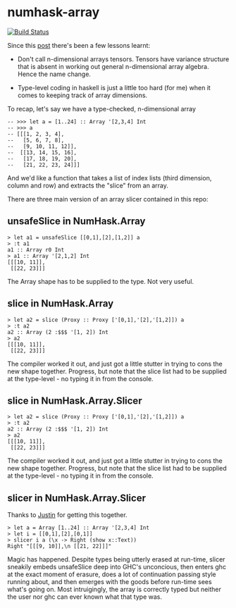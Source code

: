 numhask-array
===

[![Build Status](https://travis-ci.org/tonyday567/numhask-array.png)](https://travis-ci.org/tonyday567/numhask-array)

Since this [post](https://tonyday567.github.io/naperian/index.html) there's been a few lessons learnt:

- Don't call n-dimensional arrays tensors.  Tensors have variance structure that is absent in working out general n-dimensional array algebra. Hence the name change.

- Type-level coding in haskell is just a little too hard (for me) when it comes to keeping track of array dimensions.


To recap, let's say we have a type-checked, n-dimensional array

```
-- >>> let a = [1..24] :: Array '[2,3,4] Int
-- >>> a
-- [[[1, 2, 3, 4],
--   [5, 6, 7, 8],
--   [9, 10, 11, 12]],
--  [[13, 14, 15, 16],
--   [17, 18, 19, 20],
--   [21, 22, 23, 24]]]
```

And we'd like a function that takes a list of index lists (third dimension, column and row) and extracts the "slice" from an array.

There are three main version of an array slicer contained in this repo:

unsafeSlice in NumHask.Array
---

```
> let a1 = unsafeSlice [[0,1],[2],[1,2]] a
> :t a1
a1 :: Array r0 Int
> a1 :: Array '[2,1,2] Int
[[[10, 11]],
 [[22, 23]]]
```

The Array shape has to be supplied to the type.  Not very useful.

slice in NumHask.Array
---

```
> let a2 = slice (Proxy :: Proxy ['[0,1],'[2],'[1,2]]) a
> :t a2
a2 :: Array (2 :$$$ '[1, 2]) Int
> a2
[[[10, 11]],
 [[22, 23]]]
```

The compiler worked it out, and just got a little stutter in trying to cons the new shape together. Progress, but note that the slice list had to be supplied at the type-level - no typing it in from the console.

slice in NumHask.Array.Slicer
---

```
> let a2 = slice (Proxy :: Proxy ['[0,1],'[2],'[1,2]]) a
> :t a2
a2 :: Array (2 :$$$ '[1, 2]) Int
> a2
[[[10, 11]],
 [[22, 23]]]
```

The compiler worked it out, and just got a little stutter in trying to cons the new shape together. Progress, but note that the slice list had to be supplied at the type-level - no typing it in from the console.

slicer in NumHask.Array.Slicer
---

Thanks to [Justin](https://blog.jle.im/entry/practical-dependent-types-in-haskell-2.html) for getting this together.

```
> let a = Array [1..24] :: Array '[2,3,4] Int
> let i = [[0,1],[2],[0,1]]
> slicer i a (\x -> Right (show x::Text))
Right "[[[9, 10]],\n [[21, 22]]]"
```

Magic has happened.  Despite types being utterly erased at run-time, slicer sneakily embeds unsafeSlice deep into GHC's unconcious, then enters ghc at the exact moment of erasure, does a lot of continuation passing style running about, and then emerges with the goods before run-time sees what's going on. Most intruigingly, the array is correctly typed but neither the user nor ghc can ever known what that type was.
